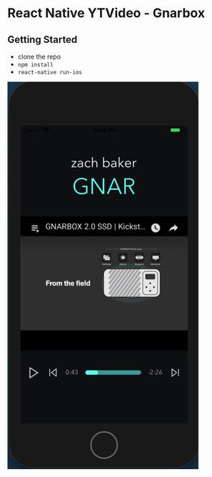 # React Native YTVideo - Gnarbox

## Getting Started

- clone the repo
- `npm install`
- `react-native run-ios`


![Screenshot](./docs/images/reactNativeYTGnar.png)